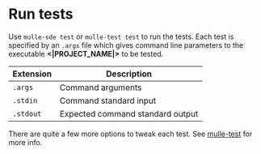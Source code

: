 # Run tests

Use `mulle-sde test` or `mulle-test test` to run the tests. Each test is
specified by an `.args` file which gives command line parameters to the
executable **<|PROJECT_NAME|>** to be tested.

Extension   | Description
------------|-------------------------
`.args`     | Command arguments
`.stdin`    | Command standard input
`.stdout`   | Expected command standard output

There are quite a few more options to tweak each test. 
See [mulle-test](//github.com/mulle-sde/mulle-test) for more info.
